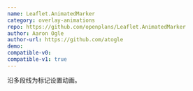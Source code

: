 ```yaml
---
name: Leaflet.AnimatedMarker
category: overlay-animations
repo: https://github.com/openplans/Leaflet.AnimatedMarker
author: Aaron Ogle
author-url: https://github.com/atogle
demo: 
compatible-v0:
compatible-v1: true
---
```


沿多段线为标记设置动画。
